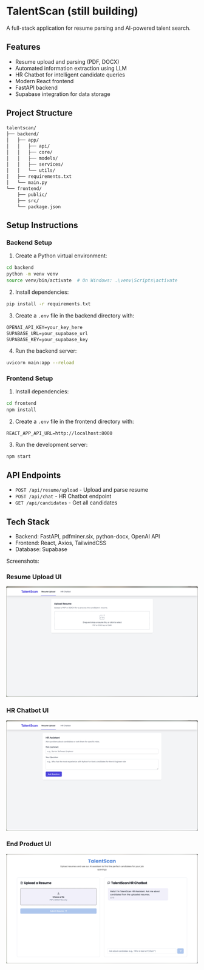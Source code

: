 # TalentScan (still building)

A full-stack application for resume parsing and AI-powered talent search.

## Features
- Resume upload and parsing (PDF, DOCX)
- Automated information extraction using LLM
- HR Chatbot for intelligent candidate queries
- Modern React frontend
- FastAPI backend
- Supabase integration for data storage

## Project Structure
```
talentscan/
├── backend/
│   ├── app/
│   │   ├── api/
│   │   ├── core/
│   │   ├── models/
│   │   ├── services/
│   │   └── utils/
│   ├── requirements.txt
│   └── main.py
└── frontend/
    ├── public/
    ├── src/
    └── package.json
```

## Setup Instructions

### Backend Setup
1. Create a Python virtual environment:
```bash
cd backend
python -m venv venv
source venv/bin/activate  # On Windows: .\venv\Scripts\activate
```

2. Install dependencies:
```bash
pip install -r requirements.txt
```

3. Create a `.env` file in the backend directory with:
```
OPENAI_API_KEY=your_key_here
SUPABASE_URL=your_supabase_url
SUPABASE_KEY=your_supabase_key
```

4. Run the backend server:
```bash
uvicorn main:app --reload
```

### Frontend Setup
1. Install dependencies:
```bash
cd frontend
npm install
```

2. Create a `.env` file in the frontend directory with:
```
REACT_APP_API_URL=http://localhost:8000
```

3. Run the development server:
```bash
npm start
```

## API Endpoints
- `POST /api/resume/upload` - Upload and parse resume
- `POST /api/chat` - HR Chatbot endpoint
- `GET /api/candidates` - Get all candidates

## Tech Stack
- Backend: FastAPI, pdfminer.six, python-docx, OpenAI API
- Frontend: React, Axios, TailwindCSS
- Database: Supabase

Screenshots:
### Resume Upload UI
![Resume Upload UI](screenshots/resumeuploadUI.png)

### HR Chatbot UI
![Resume Upload UI](screenshots/HRchatbotUI.png)

### End Product UI
![Resume Upload UI](screenshots/endproduct.png)